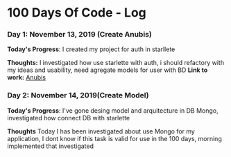 # 100 Days Of Code - Log

### Day 1: November 13, 2019 (Create Anubis)

**Today's Progress**: I created my project for auth in starllete 

**Thoughts:** I investigated how use starlette with auth, i should refactory with my ideas and usability, need agregate models for user with BD
**Link to work:** [Anubis](https://github.com/Reyes2777/anubis/commit/8ac0efe67912a6796fc8ed5d4d1f5c66a247fe1b)

### Day 2: November 14, 2019(Create Model)

**Today's Progress**: I've gone desing model and arquitecture in DB Mongo, investigated how connect DB with starlette

**Thoughts** Today I has been investigated about use Mongo for my application, I dont know if this task is valid for use in the 100 days, morning implemented that investigated
